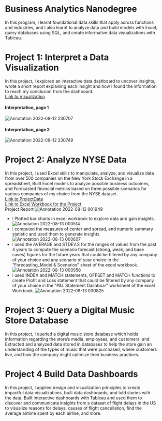 # Business Analytics Nanodegree
In this program, I learnt foundational data skills that apply across functions and industries, and I also learnt to analyze data and build models with Excel, query databases using SQL, and create informative data visualizations with Tableau.

# Project 1: Interpret a Data Visualization
In this project, I explored an interactive data dashboard to uncover insights, wrote a short report explaining each insight and how I found the information to reach my conclusion from the dashboard.
<br />[Link to Visualization](https://public.tableau.com/app/profile/matt.chambers/viz/LinkedInTopSkills2016-MakeoverMonday/LinkedInTopSkills2016-MakeoverMonday)
#### Interpretation_page 1
![Annotation 2022-08-12 230707](https://user-images.githubusercontent.com/110986193/184453407-3f0e13c1-1873-4cb8-a70f-b86b04d83c3d.png)
#### Interpretation_page 2
![Annotation 2022-08-12 230749](https://user-images.githubusercontent.com/110986193/184453405-66e5ec28-d0e3-4dc8-b2a2-e96199be71ab.png)


# Project 2: Analyze NYSE Data
In this project, I used Excel skills to manipulate, analyze, and visualize data from over 500 companies on the New York Stock Exchange in a spreadsheet, Built Excel models to analyze possible business outcomes, and Forecasted financial metrics based on three possible scenarios for various companies of my choice from the NYSE dataset.
<br />[Link to ProjectData](https://video.udacity-data.com/topher/2018/October/5bc0f2d2_projectdata-nyse/projectdata-nyse.csv)
<br />[Link to Excel Workbook for the Project](https://github.com/IAmBenjack/Data-Analytics-Portfolio/files/9330218/workbook.for.Project.2.xlsx)
<br />Project Report
![Annotation 2022-08-13 001949](https://user-images.githubusercontent.com/110986193/184456307-d3ba2baf-10d7-4b8b-9f27-b3455bd0868e.png)
* I Plotted bar charts in excel workbook to explore data and gain insights.
![Annotation 2022-08-13 000514](https://user-images.githubusercontent.com/110986193/184456317-b4345d92-df25-44d6-b332-1b9b43dbae4f.png)
* I computed the measures of center and spread, and numeric summary statistic and used them to generate insights.
![Annotation 2022-08-13 000607](https://user-images.githubusercontent.com/110986193/184456316-935604d9-5445-46ff-9945-89516811cd42.png)
* I used the AVERAGE and STDEV.S for the ranges of values from the past 4 years to compute the scenario forecast (strong, weak, and base cases) figures for the future years that could be filtered by any company of your choice and any scenario of your choice in the "Forecasting_Model & Scenarios" sheet of the excel workbook.
![Annotation 2022-08-13 000958](https://user-images.githubusercontent.com/110986193/184456311-e8d9333c-e37b-4478-8707-75ca2c2e8073.png)
* I used INDEX and MATCH statements, OFFSET and MATCH functions to create Profit and Loss statement that could be filtered by any company of your choice in the "P&L Statement Dashboar" worksheet of the excel Workbook.
![Annotation 2022-08-13 000825](https://user-images.githubusercontent.com/110986193/184456313-70a7cb6a-16fe-4984-8d1b-e04a0692afa7.png)

# Project 3: Query a Digital Music Store Database
In this project, I queried a digital music store database which holds information regarding the store’s media, employees, and customers, and Extracted and analyzed data stored in databases to help the store gain an understanding of the types of music that were purchased, where customers live, and how the company might optimize their business practices.

# Project 4 Build Data Dashboards
In this project, I applied design and visualization principles to create impactful data visualizations, built data dashboards, and told stories with the data, Built interactive dashboards with Tableau and used them to discover and communicate insights from a dataset of flight delays in the US to visualize reasons for delays, causes of flight cancellation, find the average airtime spent by each airline, and more.
